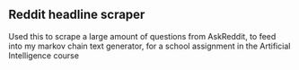 ## Reddit headline scraper

Used this to scrape a large amount of questions from AskReddit, to feed into my markov chain text generator, for a school assignment in the Artificial Intelligence course
